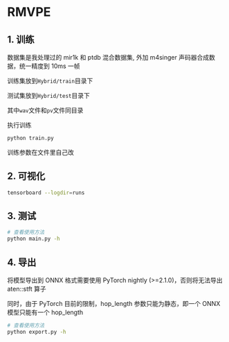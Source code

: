 # RMVPE
## 1. 训练
数据集是我处理过的 mir1k 和 ptdb 混合数据集, 外加 m4singer 声码器合成数据，统一精度到 10ms 一帧

训练集放到`Hybrid/train`目录下

测试集放到`Hybrid/test`目录下

其中`wav`文件和`pv`文件同目录

执行训练
```bash
python train.py 
```
训练参数在文件里自己改
## 2. 可视化
```bash
tensorboard --logdir=runs
```
## 3. 测试
```bash
# 查看使用方法
python main.py -h 
```

## 4. 导出

将模型导出到 ONNX 格式需要使用 PyTorch nightly (>=2.1.0)，否则将无法导出 aten::stft 算子

同时，由于 PyTorch 目前的限制，hop_length 参数只能为静态，即一个 ONNX 模型只能有一个 hop_length

```bash
# 查看使用方法
python export.py -h
```
